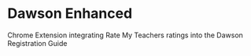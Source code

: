 # Dawson Enhanced
Chrome Extension integrating Rate My Teachers ratings into the Dawson Registration Guide
